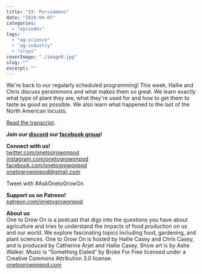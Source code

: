 ```yaml
---
title: "33: Persimmons"
date: "2020-04-07"
categories: 
  - "episodes"
tags: 
  - "ag-science"
  - "ag-industry"
  - "crops"
coverImage: "./image0.jpg"
slug: ""
excerpt: ""
---
```


We're back to our regularly scheduled programming! This week, Hallie and Chris discuss persimmons and what makes them so great. We learn exactly what type of plant they are, what they're used for and how to get them to taste as good as possible. We also learn what happened to the last of the North American locusts.

[Read the transcript](https://onetogrowonpod.com/33-persimmons-transcript/).

**Join our [discord](http://onetogrowonpod.com/discord) our [facebook group](http://onetogrowonpod.com/group)!**

**Connect with us!**  
[twitter.com/onetogrowonpod](https://twitter.com/onetogrowonpod)  
[instagram.com/onetogrowonpod  
](https://instagram.com/onetogrowonpod)[facebook.com/onetogrowonpod  
](https://facebook.com/onetogrowonpod)[onetogrowonpod@gmail.com](mailto:onetogrowonpod@gmail.com)

Tweet with #AskOnetoGrowOn

**Support us on Patreon!**  
[patreon.com/onetogrowonpod](http://www.patreon.com/onetogrowonpod)

**About us**  
One to Grow On is a podcast that digs into the questions you have about agriculture and tries to understand the impacts of food production on us and our world. We explore fascinating topics including food, gardening, and plant sciences. One to Grow On is hosted by Hallie Casey and Chris Casey, and is produced by Catherine Arjet and Hallie Casey. Show art is by Ashe Walker. Music is “Something Elated” by Broke For Free licensed under a Creative Commons Attribution 3.0 license.  
[onetogrowonpod.com](https://www.onetogrowonpod.com)
